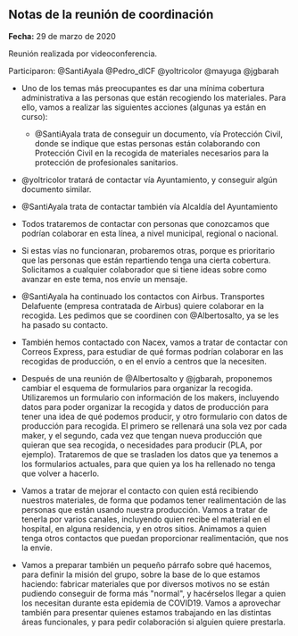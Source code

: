 ## Notas de la reunión de coordinación

**Fecha:** 29 de marzo de 2020

Reunión realizada por videoconferencia.

Participaron: @SantiAyala @Pedro_dlCF @yoltricolor @mayuga @jgbarah

* Uno de los temas más preocupantes es dar una mínima cobertura administrativa a las personas que están recogiendo los materiales. Para ello, vamos a realizar las siguientes acciones (algunas ya están en curso):

  - @SantiAyala trata de conseguir un documento, vía Protección Civil, donde se indique que estas personas están colaborando con Protección Civil en la recogida de materiales necesarios para la protección de profesionales sanitarios.

- @yoltricolor tratará de contactar vía Ayuntamiento, y conseguir algún documento similar.

- @SantiAyala trata de contactar también vía Alcaldía del Ayuntamiento

- Todos trataremos de contactar con personas que conozcamos que podrían colaborar en esta línea, a nivel municipal, regional o nacional.

- Si estas vías no funcionaran, probaremos otras, porque es prioritario que las personas que están repartiendo tenga una cierta cobertura. Solicitamos a cualquier colaborador que si tiene ideas sobre como avanzar en este tema, nos envíe un mensaje.

* @SantiAyala ha continuado los contactos con Airbus. Transportes Delafuente (empresa contratada de Airbus) quiere colaborar en la recogida. Les pedimos que se coordinen con @Albertosalto, ya se les ha pasado su contacto.

* También hemos contactado con Nacex, vamos a tratar de contactar con Correos Express, para estudiar de qué formas podrían colaborar en las recogidas de producción, o en el envío a centros que la necesiten.

* Después de una reunión de @Albertosalto y @jgbarah, proponemos cambiar el esquema de formularios para organizar la recogida. Utilizaremos un formulario con información de los makers, incluyendo datos para poder organizar la recogida y datos de producción para tener una idea de qué podemos producir, y otro formulario con datos de producción para recogida. El primero se rellenará una sola vez por cada maker, y el segundo, cada vez que tengan nueva producción que quieran que sea recogida, o necesidades para producir (PLA, por ejemplo). Trataremos de que se trasladen los datos que ya tenemos a los formularios actuales, para que quien ya los ha rellenado no tenga que volver a hacerlo.

* Vamos a tratar de mejorar el contacto con quien está recibiendo nuestros materiales, de forma que podamos tener realimentación de las personas que están usando nuestra producción. Vamos a tratar de tenerla por varios canales, incluyendo quien recibe el material en el hospital, en alguna residencia, y en otros sitios. Animamos a quien tenga otros contactos que puedan proporcionar realimentación, que nos la envíe.

* Vamos a preparar también un pequeño párrafo sobre qué hacemos, para definir la misión del grupo, sobre la base de lo que estamos haciendo: fabricar materiales que por diversos motivos no se están pudiendo conseguir de forma más "normal", y hacérselos llegar a quien los necesitan durante esta epidemia de COVID19. Vamos a aprovechar también para presentar quienes estamos trabajando en las distintas áreas funcionales, y para pedir colaboración si alguien quiere prestarla.

